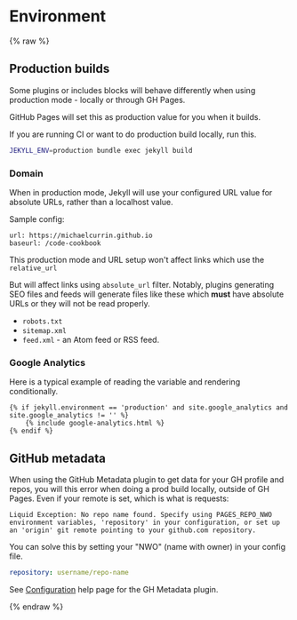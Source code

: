 # Environment


{% raw %}

## Production builds

Some plugins or includes blocks will behave differently when using production mode - locally or through GH Pages.

GitHub Pages will set this as production value for you when it builds.

If you are running CI or want to do production build locally, run this.

```sh
JEKYLL_ENV=production bundle exec jekyll build
```

### Domain

When in production mode, Jekyll will use your configured URL value for absolute URLs, rather than a localhost value.

Sample config:

```
url: https://michaelcurrin.github.io
baseurl: /code-cookbook
```

This production mode and URL setup won't affect links which use the `relative_url`

But will affect links using `absolute_url` filter. Notably, plugins generating SEO files and feeds will generate files like these which **must** have absolute URLs or they will not be read properly.

- `robots.txt`
- `sitemap.xml`
- `feed.xml` - an Atom feed or RSS feed.

### Google Analytics

Here is a typical example of reading the variable and rendering conditionally.

```liquid
{% if jekyll.environment == 'production' and site.google_analytics and site.google_analytics != '' %}
    {% include google-analytics.html %}
{% endif %}
```


## GitHub metadata

When using the GitHub Metadata plugin to get data for your GH profile and repos, you will this error when doing a prod build locally, outside of GH Pages. Even if your remote is set, which is what is requests:

```
Liquid Exception: No repo name found. Specify using PAGES_REPO_NWO environment variables, 'repository' in your configuration, or set up an 'origin' git remote pointing to your github.com repository.
```

You can solve this by setting your "NWO" (name with owner) in your config file.

```yaml
repository: username/repo-name
```

See [Configuration](https://jekyll.github.io/github-metadata/configuration/) help page for the GH Metadata plugin.

{% endraw %}
